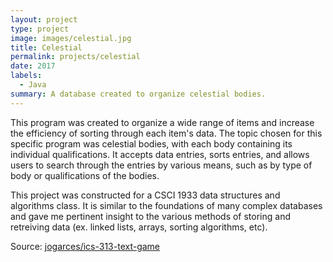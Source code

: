 ```yaml
---
layout: project
type: project
image: images/celestial.jpg
title: Celestial
permalink: projects/celestial
date: 2017
labels:
  - Java
summary: A database created to organize celestial bodies.
---
```


This program was created to organize a wide range of items and increase the efficiency of sorting through each item's data. The topic chosen for this specific program was celestial bodies, with each body containing its individual qualifications. It accepts data entries, sorts entries, and allows users to search through the entries by various means, such as by type of body or qualifications of the bodies.

This project was constructed for a CSCI 1933 data structures and algorithms class. It is similar to the foundations of many complex databases and gave me pertinent insight to the various methods of storing and retreiving data (ex. linked lists, arrays, sorting algorithms, etc).

Source: <a href="https://github.com/jogarces/ics-313-text-game"><i class="large github icon "></i>jogarces/ics-313-text-game</a>

